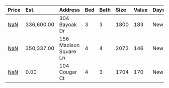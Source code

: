 | Price                                                                              | Est.       | Address               | Bed | Bath | Size | Value | Days | Lot  | Year | HOA | Open |
| :--------------------------------------------------------------------------------- | :--------- | :-------------------- | :-- | :--- | :--- | :---- | :--- | :--- | :--- | :-- | :--- |
| [NaN](https://www.movoto.com/home/304-bayoak-dr-cary-nc-27513-413_2134900)         | 336,600.00 | 304 Bayoak Dr         | 3   | 3    | 1800 | 183   | New  | 0.27 | 1985 | 0   |      |
| [NaN](https://www.movoto.com/home/156-madison-square-ln-cary-nc-27513-413_2340827) | 350,337.00 | 156 Madison Square Ln | 4   | 4    | 2073 | 146   | New  | 2178 | 2006 | 180 |      |
| [NaN](https://www.movoto.com/home/104-cougar-ct-cary-nc-27513-413_2340961)         | 0.00       | 104 Cougar Ct         | 4   | 3    | 1704 | 170   | New  | 0.39 | 1981 | 0   |      |